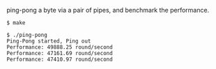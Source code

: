 
ping-pong a byte via a pair of pipes, and benchmark the performance.

```shell
$ make

$ ./ping-pong
Ping-Pong started, Ping out
Performance: 49888.25 round/second
Performance: 47161.69 round/second
Performance: 47410.97 round/second
```
